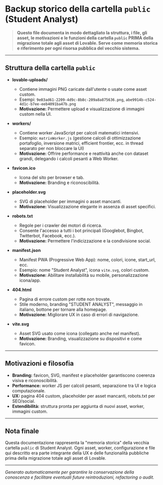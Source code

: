 # Backup storico della cartella `public` (Student Analyst)

> **Questo file documenta in modo dettagliato la struttura, i file, gli asset, le motivazioni e le funzioni della cartella `public` PRIMA della migrazione totale agli asset di Lovable. Serve come memoria storica e riferimento per ogni risorsa pubblica del vecchio sistema.**

---

## **Struttura della cartella `public`**

- **lovable-uploads/**
  - Contiene immagini PNG caricate dall'utente o usate come asset custom.
  - Esempi: `9e03ad61-2209-4d9c-8b8c-209a8a875636.png`, `abe9914b-c524-4d1c-b7ee-eeb4091ba47b.png`
  - **Motivazione:** Permettere upload e visualizzazione di immagini custom nella UI.

- **workers/**
  - Contiene worker JavaScript per calcoli matematici intensivi.
  - Esempio: `matrixWorker.js` (gestione calcoli di ottimizzazione portafoglio, inversione matrici, efficient frontier, ecc. in thread separato per non bloccare la UI)
  - **Motivazione:** Offrire performance e reattività anche con dataset grandi, delegando i calcoli pesanti a Web Worker.

- **favicon.ico**
  - Icona del sito per browser e tab.
  - **Motivazione:** Branding e riconoscibilità.

- **placeholder.svg**
  - SVG di placeholder per immagini o asset mancanti.
  - **Motivazione:** Visualizzazione elegante in assenza di asset specifici.

- **robots.txt**
  - Regole per i crawler dei motori di ricerca.
  - Consente l'accesso a tutti i bot principali (Googlebot, Bingbot, Twitterbot, Facebook, ecc.).
  - **Motivazione:** Permettere l'indicizzazione e la condivisione social.

- **manifest.json**
  - Manifest PWA (Progressive Web App): nome, colori, icone, start_url, ecc.
  - Esempio: nome "Student Analyst", icona `vite.svg`, colori custom.
  - **Motivazione:** Abilitare installabilità su mobile, personalizzazione icona/app.

- **404.html**
  - Pagina di errore custom per rotte non trovate.
  - Stile moderno, branding "STUDENT ANALYST", messaggio in italiano, bottone per tornare alla homepage.
  - **Motivazione:** Migliorare UX in caso di errori di navigazione.

- **vite.svg**
  - Asset SVG usato come icona (collegato anche nel manifest).
  - **Motivazione:** Branding, visualizzazione su dispositivi e come favicon.

---

## **Motivazioni e filosofia**
- **Branding:** favicon, SVG, manifest e placeholder garantiscono coerenza visiva e riconoscibilità.
- **Performance:** worker JS per calcoli pesanti, separazione tra UI e logica computazionale.
- **UX:** pagina 404 custom, placeholder per asset mancanti, robots.txt per SEO/social.
- **Estendibilità:** struttura pronta per aggiunta di nuovi asset, worker, immagini custom.

---

## **Nota finale**
Questa documentazione rappresenta la "memoria storica" della vecchia cartella `public` di Student Analyst. Ogni asset, worker, configurazione e file qui descritto era parte integrante della UX e delle funzionalità pubbliche prima della migrazione totale agli asset di Lovable.

---

*Generato automaticamente per garantire la conservazione della conoscenza e facilitare eventuali future reintroduzioni, refactoring o audit.* 